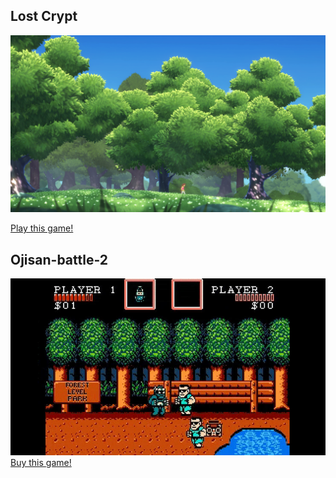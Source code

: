 ## Lost Crypt
![Lost Crypt](img/image4.png "Lost Crypt")

[Play this game!]("https://tinjyuu.github.io/sample_webGL/sample01/index.html")

## Ojisan-battle-2
![Ojisan-battle-2](img/pixelperfect-2D_0.jpg "Ojisan-battle-2")
[Buy this game!]()